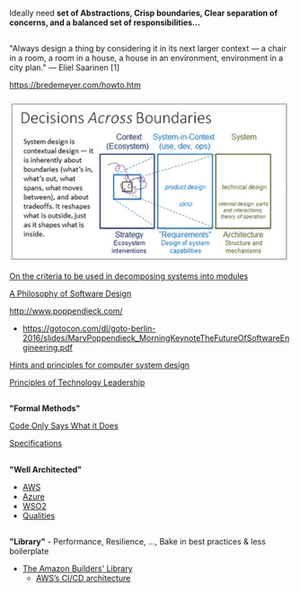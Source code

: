 Ideally need **set of Abstractions, Crisp boundaries, Clear separation of concerns, and a balanced set of responsibilities...**

##

"Always design a thing by considering it in its next larger context — a chair in a room, a room in a house, a house in an environment, environment in a city plan." — Eliel Saarinen [1]

https://bredemeyer.com/howto.htm

![](../images/Decisions%20across%20boundaries.jpeg)

[On the criteria to be used in decomposing systems into modules](https://blog.acolyer.org/2016/09/05/on-the-criteria-to-be-used-in-decomposing-systems-into-modules/)

[A Philosophy of Software Design](https://www.amazon.com/Philosophy-Software-Design-John-Ousterhout/dp/1732102201)

http://www.poppendieck.com/
* https://gotocon.com/dl/goto-berlin-2016/slides/MaryPoppendieck_MorningKeynoteTheFutureOfSoftwareEngineering.pdf

[Hints and principles for computer system design](https://www.microsoft.com/en-us/research/uploads/prod/2019/09/Hints-137-short.pdf)

[Principles of Technology Leadership](https://www.youtube.com/watch?v=9QMGAtxUlAc)

##

**"Formal Methods"**

[Code Only Says What it Does](https://brooker.co.za/blog/2020/06/23/code.html)

[Specifications](../System/Specs.md)


##

**"Well Architected"**

* [AWS](https://aws.amazon.com/architecture)
* [Azure](https://azure.microsoft.com/en-us/blog/introducing-the-microsoft-azure-wellarchitected-framework/)
* [WSO2](https://github.com/wso2/reference-architecture)
* [Qualities](https://github.com/mtnygard/architecture-qualities)

##

**"Library"** - Performance, Resilience, ..., Bake in best practices & less boilerplate

* [The Amazon Builders' Library](https://aws.amazon.com/builders-library/)
  * [AWS’s CI/CD architecture](https://aws.amazon.com/builders-library/automating-safe-hands-off-deployments/)



